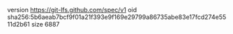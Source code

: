 version https://git-lfs.github.com/spec/v1
oid sha256:5b6aeab7bcf9f01a21f393e9f169e29799a86735abe83e17fcd274e5511d2b61
size 6887

